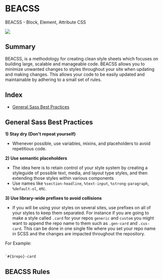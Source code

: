# BEACSS

BEACSS - Block, Element, Attribute CSS

<img src="https://cloud.githubusercontent.com/assets/1434956/16282094/155700ba-387c-11e6-957f-fa5dfe0759f6.gif" />

## Summary
BEACSS, is a methodology for creating clean style sheets which focuses on building large, scalable and manageable code. BEACSS allows you to  minimize unwanted changes to styles throughout your site when updating and making changes. This allows your code to be easily updated and maintainable by adhering to a small set of rules.

## Index
* [General Sass Best Practices](google.com)



## General Sass Best Practices

**1) Stay dry (Don't repeat yourself)**

* Whenever possible, use variables, mixins, and placeholders to avoid repetitious code.

**2) Use semantic placeholders**
* The idea here is to retain control of your style system by creating a styleguide of possible text, media, and layout type styles, and then extending those styles within various components
* Use names like `%section-headline`, `%text-input`, `%strong-paragraph`,` %default-ol`, etc.

**3) Use library-wide prefixes to avoid collisions**
* If you will be using your styles on several sites, use prefixes on all of your styles to keep them separated. For instance if you are going to make a style called `.card` for your repos `generic` and `custom` you might want to append the repo name to them such as `.gen-card` and `.cus-card`. This can be done in one single file where you set your repo name in SCSS and the changes are impacted throughout the repository.

For Example:
```$repo = 'gen';

`#{$repo}-card
```



## BEACSS Rules
